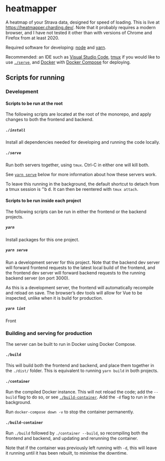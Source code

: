 # heatmapper

A heatmap of your Strava data, designed for speed of loading.
This is live at https://heatmapper.charding.dev/.
Note that it probably requires a modern browser, and I have not tested it other than with versions of Chrome and Firefox from at least 2020.

Required software for developing: [node](https://nodejs.org/en/download/) and [yarn](https://yarnpkg.com/en/docs/install/).

Recommended: an IDE such as [Visual Studio Code](https://code.visualstudio.com/), [tmux](https://github.com/tmux/tmux/wiki) if you would like to use [`./serve`](#serve), and [Docker](https://www.docker.com/products/docker-desktop) with [Docker Compose](https://docs.docker.com/compose/) for deploying.

## Scripts for running

### Development

#### Scripts to be run at the root

The following scripts are located at the root of the monorepo, and apply changes to both the frontend and backend.

##### `./install`

Install all dependencies needed for developing and running the code locally.

##### `./serve`

Run both servers together, using `tmux`.
Ctrl-C in either one will kill both.

See [`yarn serve`](#yarn-serve) below for more information about how these servers work.

To leave this running in the background, the default shortcut to detach from a tmux session is <kbd>^b</kbd> <kbd>d</kbd>.
It can then be reentered with `tmux attach`.

#### Scripts to be run inside each project

The following scripts can be run in either the frontend or the backend projects.

##### `yarn`

Install packages for this one project.

##### `yarn serve`

Run a development server for this project.
Note that the backend dev server will forward frontend requests to the latest local build of the frontend, and the frontend dev server will forward backend requests to the running backend server (on port 3000).

As this is a development server, the frontend will automatically recompile and reload on save.
The browser’s dev tools will allow for Vue to be inspected, unlike when it is build for production.

##### `yarn lint`

Front

### Building and serving for production

The server can be built to run in Docker using Docker Compose.

#### `./build`

This will build both the frontend and backend, and place them together in the `./dist/` folder.
This is equivalent to running `yarn build` in both projects.

#### `./container`

Run the compiled Docker instance.
This will not reload the code; add the `--build` flag to do so, or see [`./build-container`](#build-container).
Add the `-d` flag to run in the background.

Run `docker-compose down -v` to stop the container permanently.

#### `./build-container`

Run `./build` followed by `./container --build`, so recompiling both the frontend and backend, and updating and rerunning the container.

Note that if the container was previously left running with `-d`, this will leave it running until it has been rebuilt, to minimise the downtime.
